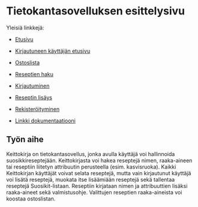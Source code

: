 # Tietokantasovelluksen esittelysivu

Yleisiä linkkejä:

* [Etusivu](http://vseppane.users.cs.helsinki.fi/keittokirja/)
* [Kirjautuneen käyttäjän etusivu](http://vseppane.users.cs.helsinki.fi/keittokirja/loginHome)
* [Ostoslista](http://vseppane.users.cs.helsinki.fi/keittokirja/shoppingList)
* [Reseptien haku](http://vseppane.users.cs.helsinki.fi/keittokirja/search)
* [Kirjautuminen](http://vseppane.users.cs.helsinki.fi/keittokirja/login)
* [Reseptin lisäys](http://vseppane.users.cs.helsinki.fi/keittokirja/addRecipe)
* [Rekisteröityminen](http://vseppane.users.cs.helsinki.fi/keittokirja/signUp)

* [Linkki dokumentaatiooni](https://github.com/Vanamo/Tsoha-Bootstrap/blob/master/doc/dokumentaatio.pdf)

## Työn aihe
Keittokirja on tietokantasovellus, jonka avulla käyttäjä voi hallinnoida suosikkireseptejään. Keittokirjasta voi hakea reseptejä nimen, raaka-aineen tai reseptiin liitetyn attribuutin perusteella (esim. kasvisruoka). Kaikki Keittokirjan käyttäjät voivat selata reseptejä, mutta vain kirjautunut käyttäjä voi lisätä reseptejä, muokata itse lisäämiään reseptejä sekä tallentaa reseptejä Suosikit-listaan. Reseptiin kirjataan nimen ja attribuuttien lisäksi raaka-aineet sekä valmistusohje. Valittujen reseptien raaka-aineista voi koostaa ostoslistan.